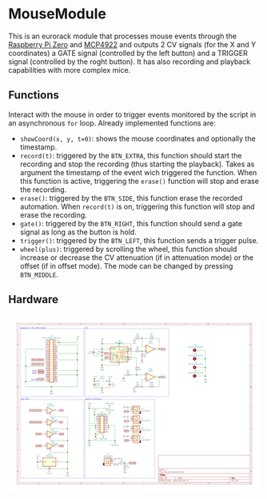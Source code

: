 # MouseModule

This is an eurorack module that processes mouse events through the [Raspberry Pi Zero](https://www.raspberrypi.org/documentation/hardware/raspberrypi/spi/README.md) and [MCP4922](http://ww1.microchip.com/downloads/en/DeviceDoc/22250A.pdf) and outputs 2 CV signals (for the X and Y coordinates) a GATE signal (controlled by the left button) and a TRIGGER signal (controlled by the roght button). It has also recording and playback capabilities with more complex mice.  

## Functions

Interact with the mouse in order to trigger events monitored by the script in an asynchronous `for` loop. Already implemented functions are:

- `showCoord(x, y, t=0)`: shows the mouse coordinates and optionally the timestamp.
- `record(t)`: triggered by the `BTN_EXTRA`, this function should start the recording and stop the recording (thus starting the playback). Takes as argument the timestamp of the event wich triggered the function. When this function is active, triggering the `erase()` function will stop and erase the recording.
- `erase()`: triggered by the `BTN_SIDE`, this function erase the recorded automation. When `record(t)` is on, triggering this function will stop and erase the recording.
- `gate()`: triggered by the `BTN_RIGHT`, this function should send a gate signal as long as the button is hold.
- `trigger()`: triggered by the `BTN_LEFT`, this function sends a trigger pulse.
- `wheel(plus)`: triggered by scrolling the wheel, this function should increase or decrease the CV attenuation (if in attenuation mode) or the offset (if in offset mode). The mode can be changed by pressing `BTN_MIDDLE`.

## Hardware

<p><img src='hardware.svg'></p>
